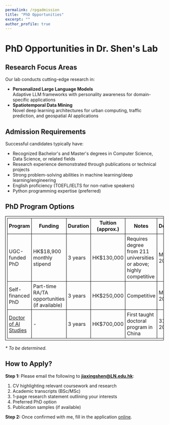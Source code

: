 ```yaml
---
permalink: /rpgadmission
title: "PhD Opportunities"
excerpt: ""
author_profile: true
---
```


<style>
table, th, td {
  border: 1px solid black;
  border-collapse: collapse;
  padding: 0.3em;
}
h2 {
    padding-left: 0;
    text-indent: 0;
}
</style>


# PhD Opportunities in Dr. Shen's Lab

## Research Focus Areas

Our lab conducts cutting-edge research in:

- **Personalized Large Language Models**  
  Adaptive LLM frameworks with personality awareness for domain-specific applications
- **Spatiotemporal Data Mining**  
  Novel deep learning architectures for urban computing, traffic prediction, and geospatial AI applications


## Admission Requirements

Successful candidates typically have:

- Recognized Bachelor's and Master's degrees in Computer Science, Data Science, or related fields 
- Research experience demonstrated through publications or technical projects
- Strong problem-solving abilities in machine learning/deep learning/engineering
- English proficiency (TOEFL/IELTS for non-native speakers)
- Python programming expertise (preferred)


## PhD Program Options

| **Program** | **Funding** | **Duration** | **Tuition (approx.)** | **Notes** | **Deadline** |
|------------|------------|------------|----------------------|----------|------------|
| UGC-funded PhD | HK$18,900 monthly stipend | 3 years | HK$130,000 | Requires degree from 211 universities or above; highly competitive | May 2025* |
| Self-financed PhD | Part-time RA/TA opportunities (if available) | 3 years | HK$250,000 | Competitive | May 2025* |
| [Doctor of AI Studies](https://www.ln.edu.hk/sds/dai/dais) | - | 3 years | HK$700,000 | First taught doctoral program in China | 31 June 2025 |

<!-- *\* This is the second round of application for 2025 September intake. Additional rounds may open if vacancies remain available.*  -->
*\* To be determined.* 

## How to Apply?

**Step 1:** Please email the following to **jiaxingshen@LN.edu.hk**:
1. CV highlighting relevant coursework and research
2. Academic transcripts (BSc/MSc)
3. 1-page research statement outlining your interests
4. Preferred PhD option 
5. Publication samples (if available)

**Step 2:** Once confirmed with me, fill in the application [online](https://www.ln.edu.hk/rpg/admission/application-for-admission/online-application).
